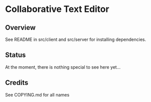 # Collaborative Text Editor

## Overview

See README in src/client and src/server for installing dependencies.

## Status

At the moment, there is nothing special to see here yet...

## Credits

See COPYING.md for all names
